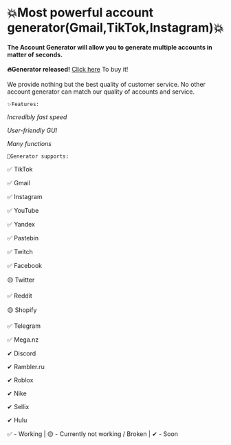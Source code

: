 # 💥Most powerful account generator(Gmail,TikTok,Instagram)💥

**The Account Generator will allow you to generate multiple accounts in matter of seconds.**
<br><br>
**🔥Generator released!** [Click here](https://discord.gg/hgxu6Q3GJh) To buy it!
<br><br>
We provide nothing but the best quality of customer service. No other account generator can match our quality of accounts and service.

`✨Features:`


*Incredibly fast speed*

*User-friendly GUI*

*Many functions*


`📄Generator supports:`

✅ TikTok

✅ Gmail

✅ Instagram

✅ YouTube

✅ Yandex

✅ Pastebin

✅ Twitch

✅ Facebook

🟡 Twitter

✅ Reddit

🟡 Shopify

✅ Telegram

✅ Mega.nz

✔ Discord

✔ Rambler.ru

✔ Roblox

✔ Nike

✔ Sellix

✔ Hulu

✅ - Working | 
🟡 - Currently not working / Broken |
✔ - Soon
